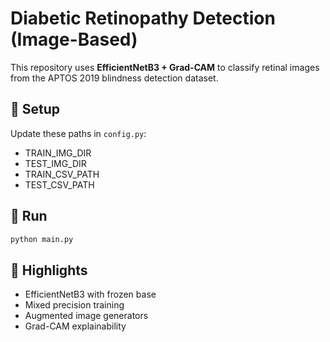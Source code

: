 
# Diabetic Retinopathy Detection (Image-Based)

This repository uses **EfficientNetB3 + Grad-CAM** to classify retinal images from the APTOS 2019 blindness detection dataset.

## 🔧 Setup
Update these paths in `config.py`:
- TRAIN_IMG_DIR
- TEST_IMG_DIR
- TRAIN_CSV_PATH
- TEST_CSV_PATH

## 🚀 Run

```bash
python main.py
```

## 🧠 Highlights
- EfficientNetB3 with frozen base
- Mixed precision training
- Augmented image generators
- Grad-CAM explainability
